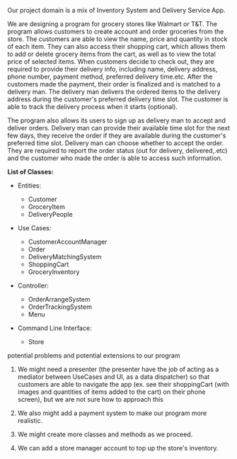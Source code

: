 Our project domain is a mix of Inventory System and Delivery Service App.

We are designing a program for grocery stores like Walmart or T&T. The program allows customers to create account and order groceries from the store. The customers are able to view the name, price and quantity in stock of each item. They can also access their shopping cart, which allows them to add or delete grocery items from the cart, as well as to view the total price of selected items. When customers decide to check out, they are required to provide their delivery info, including name, delivery address, phone number, payment method, preferred delivery time.etc. After the customers made the payment, their order is finalized and is matched to a delivery man. The delivery man delivers the ordered items to the delivery address during the customer's preferred delivery time slot. The customer is able to track the delivery process when it starts (optional).

The program also allows its users to sign up as delivery man to accept and deliver orders. Delivery man can provide their available time slot for the next few days, they receive the order if they are available during the customer's preferred time slot. Delivery man can choose whether to accept the order. They are required to report the order status (out for delivery, delivered,.etc) and the customer who made the order is able to access such information.

**List of Classes:**

* Entities: 
  * Customer
  * GroceryItem
  * DeliveryPeople

* Use Cases: 
  * CustomerAccountManager
  * Order
  * DeliveryMatchingSystem
  * ShoppingCart
  * GroceryInventory

* Controller:
  * OrderArrangeSystem
  * OrderTrackingSystem
  * Menu

* Command Line Interface: 
  * Store

potential problems and potential extensions to our program

1. We might need a presenter (the presenter have the job of acting as a mediator between UseCases and UI, as a data dispatcher) so that customers are able to navigate the app (ex. see their shoppingCart (with images and quantities of items added to the cart) on their phone screen), but we are not sure how to approach this

2. We also might add a payment system to make our program more realistic.

3. We might create more classes and methods as we proceed.

4. We can add a store manager account to top up the store's inventory.
